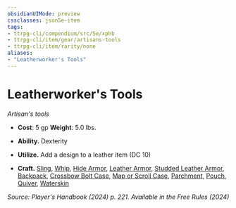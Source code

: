 ```yaml
---
obsidianUIMode: preview
cssclasses: json5e-item
tags:
- ttrpg-cli/compendium/src/5e/xphb
- ttrpg-cli/item/gear/artisans-tools
- ttrpg-cli/item/rarity/none
aliases: 
- "Leatherworker's Tools"
---
```

# Leatherworker's Tools
*Artisan's tools*  


- **Cost**: 5 gp
**Weight**: 5.0 lbs.

- **Ability.** Dexterity  
- **Utilize.** Add a design to a leather item (DC 10)  
- **Craft.** [Sling](3-Compendium/items/sling-xphb.md), [Whip](3-Compendium/items/whip-xphb.md), [Hide Armor](3-Compendium/items/hide-armor-xphb.md), [Leather Armor](3-Compendium/items/leather-armor-xphb.md), [Studded Leather Armor](3-Compendium/items/studded-leather-armor-xphb.md), [Backpack](3-Compendium/items/backpack-xphb.md), [Crossbow Bolt Case](3-Compendium/items/crossbow-bolt-case-xphb.md), [Map or Scroll Case](3-Compendium/items/map-or-scroll-case-xphb.md), [Parchment](3-Compendium/items/parchment-xphb.md), [Pouch](3-Compendium/items/pouch-xphb.md), [Quiver](3-Compendium/items/quiver-xphb.md), [Waterskin](3-Compendium/items/waterskin-xphb.md)  

*Source: Player's Handbook (2024) p. 221. Available in the Free Rules (2024)*